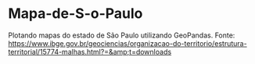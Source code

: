 # Mapa-de-S-o-Paulo
Plotando mapas do estado de São Paulo utilizando GeoPandas. Fonte: https://www.ibge.gov.br/geociencias/organizacao-do-territorio/estrutura-territorial/15774-malhas.html?=&amp;t=downloads
